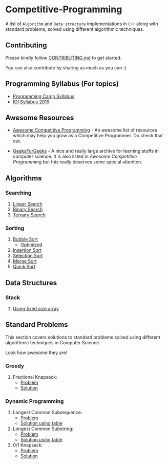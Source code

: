 # Competitive-Programming
A list of `Algorithm` and `Data structure` implementations in `C++` along with standard problems, solved using different algorithmic techniques.

## Contributing
Please kindly follow [CONTRIBUTING.md](CONTRIBUTING.md) to get started.

You can also contribute by sharing as much as you can :)

## Programming Syllabus (For topics)

* [Programming Camp Syllabus](syllabi/ioi-syllabus-2019.pdf)
* [IOI Syllabus 2019](syllabi/programming-camp-syllabus.pdf)

## Awesome Resources

* [Awesome Competitive Programming](https://github.com/lnishan/awesome-competitive-programming) - An awesome list of resources which may help you grow as a Competitive Programmer. Do check that out.

* [GeeksForGeeks](https://www.geeksforgeeks.org/) - A nice and really large archive for learning stuffs in computer science. It is also listed in *Awesome Competitive Programming* but this really deserves some special attention.

## Algorithms

### Searching

1. [Linear Search](algorithms/searching/linear-search.cpp)
2. [Binary Search](algorithms/searching/binary-search.cpp)
3. [Ternary Search](algorithms/searching/ternary-search.cpp)

### Sorting

1. [Bubble Sort](algorithms/sorting/bubble-sort.cpp)
	* [Optimized](algorithms/sorting/bubble-sort-optimized.cpp)
2. [Insertion Sort](algorithms/sorting/insertion-sort.cpp)
3. [Selection Sort](algorithms/sorting/selection-sort.cpp)
4. [Merge Sort](algorithms/sorting/merge-sort.cpp)
5. [Quick Sort](algorithms/sorting/quick-sort.cpp)

## Data Structures

### Stack

1. [Using fixed size array](data-structures/stack/stack-fixed-size-array.cpp)

## Standard Problems

This section covers solutions to standard problems solved using different algorithmic techniques in Computer Science.

Look how awesome they are!

### Greedy

1. Fractional Knapsack:
	* [Problem](standard-algorithmic-problems/greedy/fractional-knapsack/problem.md)
	* [Solution](standard-algorithmic-problems/greedy/fractional-knapsack/solution.cpp)

### Dynamic Programming

1. Longest Common Subsequence: 
	* [Problem](standard-algorithmic-problems/dynamic-programming/longest-common-subsequence/lcs-problem.md)
	* [Solution using table](standard-algorithmic-problems/dynamic-programming/longest-common-subsequence/lcs-table-solution.cpp)
2. Longest Common Substring:
	* [Problem](standard-algorithmic-problems/dynamic-programming/longest-common-substring/problem.md)
	* [Solution using table](standard-algorithmic-problems/dynamic-programming/longest-common-substring/lc-string-table-solution.cpp)
3. 0/1 Knapsack:
	* [Problem](standard-algorithmic-problems/dynamic-programming/0-1-knapsack/problem.md)
	* [Solution](standard-algorithmic-problems/dynamic-programming/0-1-knapsack/solution.cpp)